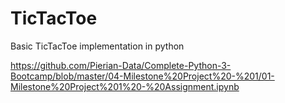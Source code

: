 # TicTacToe

Basic TicTacToe implementation in python

https://github.com/Pierian-Data/Complete-Python-3-Bootcamp/blob/master/04-Milestone%20Project%20-%201/01-Milestone%20Project%201%20-%20Assignment.ipynb
